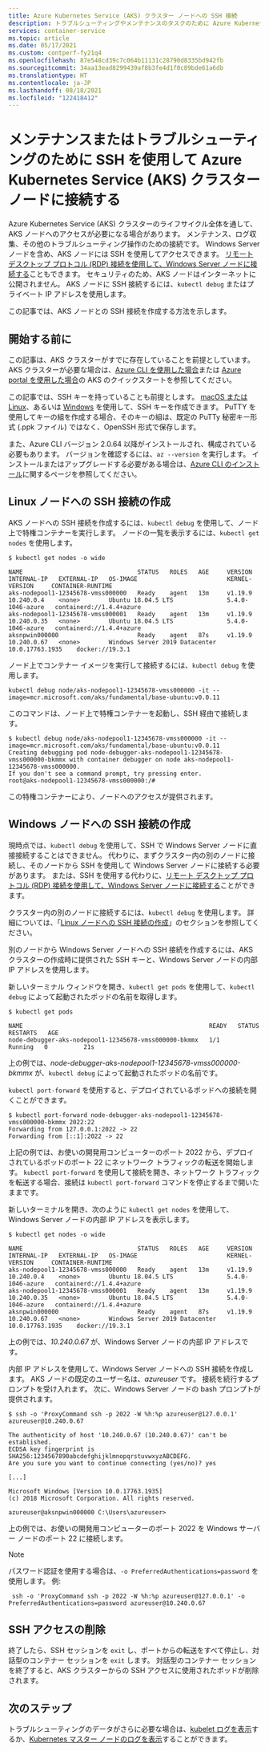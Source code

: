 ```yaml
---
title: Azure Kubernetes Service (AKS) クラスター ノードへの SSH 接続
description: トラブルシューティングやメンテナンスのタスクのために Azure Kubernetes Service (AKS) クラスター ノードとの SSH 接続を作成する方法について説明します。
services: container-service
ms.topic: article
ms.date: 05/17/2021
ms.custom: contperf-fy21q4
ms.openlocfilehash: 87e548cd39c7c064b11131c28790d8335bd942fb
ms.sourcegitcommit: 34aa13ead8299439af8b3fe4d1f0c89bde61a6db
ms.translationtype: HT
ms.contentlocale: ja-JP
ms.lasthandoff: 08/18/2021
ms.locfileid: "122418412"
---
```

# <a name="connect-with-ssh-to-azure-kubernetes-service-aks-cluster-nodes-for-maintenance-or-troubleshooting"></a>メンテナンスまたはトラブルシューティングのために SSH を使用して Azure Kubernetes Service (AKS) クラスター ノードに接続する

Azure Kubernetes Service (AKS) クラスターのライフサイクル全体を通して、AKS ノードへのアクセスが必要になる場合があります。 メンテナンス、ログ収集、その他のトラブルシューティング操作のための接続です。 Windows Server ノードを含め、AKS ノードには SSH を使用してアクセスできます。 [リモート デスクトップ プロトコル (RDP) 接続を使用して、Windows Server ノードに接続する][aks-windows-rdp]こともできます。 セキュリティのため、AKS ノードはインターネットに公開されません。 AKS ノードに SSH 接続するには、`kubectl debug` またはプライベート IP アドレスを使用します。

この記事では、AKS ノードとの SSH 接続を作成する方法を示します。

## <a name="before-you-begin"></a>開始する前に

この記事は、AKS クラスターがすでに存在していることを前提としています。 AKS クラスターが必要な場合は、[Azure CLI を使用した場合][aks-quickstart-cli]または [Azure portal を使用した場合][aks-quickstart-portal]の AKS のクイックスタートを参照してください。

この記事では、SSH キーを持っていることも前提とします。 [macOS または Linux][ssh-nix]、あるいは [Windows][ssh-windows] を使用して、SSH キーを作成できます。 PuTTY を使用してキーの組を作成する場合、そのキーの組は、既定の PuTTy 秘密キー形式 (.ppk ファイル) ではなく、OpenSSH 形式で保存します。

また、Azure CLI バージョン 2.0.64 以降がインストールされ、構成されている必要もあります。 バージョンを確認するには、`az --version` を実行します。 インストールまたはアップグレードする必要がある場合は、[Azure CLI のインストール][install-azure-cli]に関するページを参照してください。

## <a name="create-the-ssh-connection-to-a-linux-node"></a>Linux ノードへの SSH 接続の作成

AKS ノードへの SSH 接続を作成するには、`kubectl debug` を使用して、ノード上で特権コンテナーを実行します。 ノードの一覧を表示するには、`kubectl get nodes` を使用します。

```output
$ kubectl get nodes -o wide

NAME                                STATUS   ROLES   AGE     VERSION   INTERNAL-IP   EXTERNAL-IP   OS-IMAGE                         KERNEL-VERSION     CONTAINER-RUNTIME
aks-nodepool1-12345678-vmss000000   Ready    agent   13m     v1.19.9   10.240.0.4    <none>        Ubuntu 18.04.5 LTS               5.4.0-1046-azure   containerd://1.4.4+azure
aks-nodepool1-12345678-vmss000001   Ready    agent   13m     v1.19.9   10.240.0.35   <none>        Ubuntu 18.04.5 LTS               5.4.0-1046-azure   containerd://1.4.4+azure
aksnpwin000000                      Ready    agent   87s     v1.19.9   10.240.0.67   <none>        Windows Server 2019 Datacenter   10.0.17763.1935    docker://19.3.1
```

ノード上でコンテナー イメージを実行して接続するには、`kubectl debug` を使用します。

```azurecli-interactive
kubectl debug node/aks-nodepool1-12345678-vmss000000 -it --image=mcr.microsoft.com/aks/fundamental/base-ubuntu:v0.0.11
```

このコマンドは、ノード上で特権コンテナーを起動し、SSH 経由で接続します。

```output
$ kubectl debug node/aks-nodepool1-12345678-vmss000000 -it --image=mcr.microsoft.com/aks/fundamental/base-ubuntu:v0.0.11
Creating debugging pod node-debugger-aks-nodepool1-12345678-vmss000000-bkmmx with container debugger on node aks-nodepool1-12345678-vmss000000.
If you don't see a command prompt, try pressing enter.
root@aks-nodepool1-12345678-vmss000000:/#
```

この特権コンテナーにより、ノードへのアクセスが提供されます。

## <a name="create-the-ssh-connection-to-a-windows-node"></a>Windows ノードへの SSH 接続の作成

現時点では、`kubectl debug` を使用して、SSH で Windows Server ノードに直接接続することはできません。 代わりに、まずクラスター内の別のノードに接続し、そのノードから SSH を使用して Windows Server ノードに接続する必要があります。 または、SSH を使用する代わりに、[リモート デスクトップ プロトコル (RDP) 接続を使用して、Windows Server ノードに接続する][aks-windows-rdp]ことができます。

クラスター内の別のノードに接続するには、`kubectl debug` を使用します。 詳細については、「[Linux ノードへの SSH 接続の作成][ssh-linux-kubectl-debug]」のセクションを参照してください。

別のノードから Windows Server ノードへの SSH 接続を作成するには、AKS クラスターの作成時に提供された SSH キーと、Windows Server ノードの内部 IP アドレスを使用します。

新しいターミナル ウィンドウを開き、`kubectl get pods` を使用して、`kubectl debug` によって起動されたポッドの名前を取得します。

```output
$ kubectl get pods

NAME                                                    READY   STATUS    RESTARTS   AGE
node-debugger-aks-nodepool1-12345678-vmss000000-bkmmx   1/1     Running   0          21s
```

上の例では、*node-debugger-aks-nodepool1-12345678-vmss000000-bkmmx* が、`kubectl debug` によって起動されたポッドの名前です。

`kubectl port-forward` を使用すると、デプロイされているポッドへの接続を開くことができます。

```
$ kubectl port-forward node-debugger-aks-nodepool1-12345678-vmss000000-bkmmx 2022:22
Forwarding from 127.0.0.1:2022 -> 22
Forwarding from [::1]:2022 -> 22
```

上記の例では、お使いの開発用コンピューターのポート 2022 から、デプロイされているポッドのポート 22 にネットワーク トラフィックの転送を開始します。 `kubectl port-forward` を使用して接続を開き、ネットワーク トラフィックを転送する場合、接続は `kubectl port-forward` コマンドを停止するまで開いたままです。

新しいターミナルを開き、次のように `kubectl get nodes` を使用して、Windows Server ノードの内部 IP アドレスを表示します。

```output
$ kubectl get nodes -o wide

NAME                                STATUS   ROLES   AGE     VERSION   INTERNAL-IP   EXTERNAL-IP   OS-IMAGE                         KERNEL-VERSION     CONTAINER-RUNTIME
aks-nodepool1-12345678-vmss000000   Ready    agent   13m     v1.19.9   10.240.0.4    <none>        Ubuntu 18.04.5 LTS               5.4.0-1046-azure   containerd://1.4.4+azure
aks-nodepool1-12345678-vmss000001   Ready    agent   13m     v1.19.9   10.240.0.35   <none>        Ubuntu 18.04.5 LTS               5.4.0-1046-azure   containerd://1.4.4+azure
aksnpwin000000                      Ready    agent   87s     v1.19.9   10.240.0.67   <none>        Windows Server 2019 Datacenter   10.0.17763.1935    docker://19.3.1
```

上の例では、*10.240.0.67* が、Windows Server ノードの内部 IP アドレスです。

内部 IP アドレスを使用して、Windows Server ノードへの SSH 接続を作成します。 AKS ノードの既定のユーザー名は、*azureuser* です。 接続を続行するプロンプトを受け入れます。 次に、Windows Server ノードの bash プロンプトが提供されます。

```output
$ ssh -o 'ProxyCommand ssh -p 2022 -W %h:%p azureuser@127.0.0.1' azureuser@10.240.0.67

The authenticity of host '10.240.0.67 (10.240.0.67)' can't be established.
ECDSA key fingerprint is SHA256:1234567890abcdefghijklmnopqrstuvwxyzABCDEFG.
Are you sure you want to continue connecting (yes/no)? yes

[...]

Microsoft Windows [Version 10.0.17763.1935]
(c) 2018 Microsoft Corporation. All rights reserved.

azureuser@aksnpwin000000 C:\Users\azureuser>
```

上の例では、お使いの開発用コンピューターのポート 2022 を Windows サーバー ノードのポート 22 に接続します。

> [!NOTE]
> パスワード認証を使用する場合は、`-o PreferredAuthentications=password` を使用します。 例:
>
> ```console
>  ssh -o 'ProxyCommand ssh -p 2022 -W %h:%p azureuser@127.0.0.1' -o PreferredAuthentications=password azureuser@10.240.0.67
> ```

## <a name="remove-ssh-access"></a>SSH アクセスの削除

終了したら、SSH セッションを `exit` し、ポートからの転送をすべて停止し、対話型のコンテナー セッションを `exit` します。 対話型のコンテナー セッションを終了すると、AKS クラスターからの SSH アクセスに使用されたポッドが削除されます。

## <a name="next-steps"></a>次のステップ

トラブルシューティングのデータがさらに必要な場合は、[kubelet ログを表示][view-kubelet-logs]するか、[Kubernetes マスター ノードのログを表示][view-master-logs]することができます。


<!-- INTERNAL LINKS -->
[view-kubelet-logs]: kubelet-logs.md
[view-master-logs]: monitor-aks-reference.md#resource-logs
[aks-quickstart-cli]: kubernetes-walkthrough.md
[aks-quickstart-portal]: kubernetes-walkthrough-portal.md
[install-azure-cli]: /cli/azure/install-azure-cli
[aks-windows-rdp]: rdp.md
[ssh-nix]: ../virtual-machines/linux/mac-create-ssh-keys.md
[ssh-windows]: ../virtual-machines/linux/ssh-from-windows.md
[ssh-linux-kubectl-debug]: #create-the-ssh-connection-to-a-linux-node